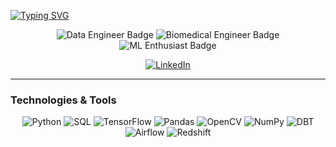 
[![Typing SVG](https://readme-typing-svg.demolab.com?font=Fira+Code&size=30&duration=3000&pause=200&center=true&vCenter=true&random=false&width=1000&height=100&lines=Hey+there,+welcome;I+hope+you+enjoy+your+stay;It's+good+to+have+you+here;Even+if+it's+just+for+the+day)](https://git.io/typing-svg)


<!-- Badges -->
<p align="center">
  <img src="https://img.shields.io/badge/Data%20Engineer-%230078D7.svg?&style=for-the-badge&logo=&logoColor=white" alt="Data Engineer Badge">
  <img src="https://img.shields.io/badge/Biomedical%20Engineer-%236DB33F.svg?&style=for-the-badge&logo=&logoColor=white" alt="Biomedical Engineer Badge">
  <img src="https://img.shields.io/badge/Machine%20Learning%20Enthusiast-%23FF9900.svg?&style=for-the-badge&logo=&logoColor=white" alt="ML Enthusiast Badge">
</p>

<!-- Social Links -->
<p align="center">
  <a href="https://www.linkedin.com/in/martinpierangeli/" target="_blank">
    <img src="https://img.shields.io/badge/LinkedIn-0077B5?style=for-the-badge&logo=linkedin&logoColor=white" alt="LinkedIn">
  </a>
</p>

---


<!-- Technologies and Tools -->
### Technologies & Tools
<p align="center">
  <img src="https://img.shields.io/badge/Python-3776AB?style=for-the-badge&logo=python&logoColor=white" alt="Python">
  <img src="https://img.shields.io/badge/SQL-%230078D7.svg?&style=for-the-badge&logo=&logoColor=white" alt="SQL">
  <img src="https://img.shields.io/badge/TensorFlow-%23FF6F00.svg?&style=for-the-badge&logo=tensorflow&logoColor=white" alt="TensorFlow">
  <img src="https://img.shields.io/badge/Pandas-%23150458.svg?&style=for-the-badge&logo=pandas&logoColor=white" alt="Pandas">
  <img src="https://img.shields.io/badge/OpenCV-%23F34B7D.svg?&style=for-the-badge&logo=opencv&logoColor=white" alt="OpenCV">
  <img src="https://img.shields.io/badge/NumPy-%23013243.svg?&style=for-the-badge&logo=numpy&logoColor=white" alt="NumPy">
  <img src="https://img.shields.io/badge/DBT-%23FF6F00.svg?&style=for-the-badge&logo=dbt&logoColor=white" alt="DBT">
  <img src="https://img.shields.io/badge/Airflow-%230066CC.svg?&style=for-the-badge&logo=apache-airflow&logoColor=white" alt="Airflow">
  <img src="https://img.shields.io/badge/Redshift-%23E71A1A.svg?&style=for-the-badge&logo=amazon-aws&logoColor=white" alt="Redshift">
</p>


